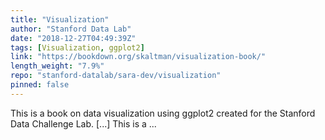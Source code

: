```yaml
---
title: "Visualization"
author: "Stanford Data Lab"
date: "2018-12-27T04:49:39Z"
tags: [Visualization, ggplot2]
link: "https://bookdown.org/skaltman/visualization-book/"
length_weight: "7.9%"
repo: "stanford-datalab/sara-dev/visualization"
pinned: false
---
```


This is a book on data visualization using ggplot2 created for the Stanford Data Challenge Lab. [...] This is a ...
